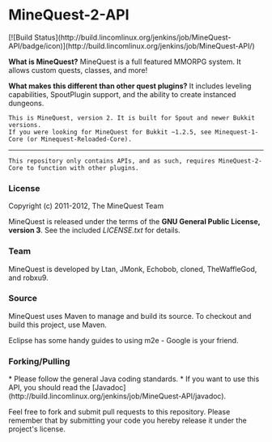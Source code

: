 <h1>MineQuest-2-API</h1> [![Build Status](http://build.lincomlinux.org/jenkins/job/MineQuest-API/badge/icon)](http://build.lincomlinux.org/jenkins/job/MineQuest-API/)

**What is MineQuest?**
MineQuest is a full featured MMORPG system. It allows custom quests, classes, and more!

**What makes this different than other quest plugins?** It includes leveling capabilities, SpoutPlugin support, and the ability to create instanced dungeons.

    This is MineQuest, version 2. It is built for Spout and newer Bukkit versions.
    If you were looking for MineQuest for Bukkit ~1.2.5, see Minequest-1-Core (or Minequest-Reloaded-Core).

<hr/>

    This repository only contains APIs, and as such, requires MineQuest-2-Core to function with other plugins.
    
<h3>License</h3>
Copyright (c) 2011-2012, The MineQuest Team <http://www.theminequest.com/>

MineQuest is released under the terms of the **GNU General Public License, version 3**.
See the included _LICENSE.txt_ for details.

<h3>Team</h3>
MineQuest is developed by Ltan, JMonk, Echobob, cloned, TheWaffleGod, and robxu9.

<h3>Source</h3>
MineQuest uses Maven to manage and build its source. To checkout and build this project, use Maven.

Eclipse has some handy guides to using m2e - Google is your friend.

<h3>Forking/Pulling</h3>
* Please follow the general Java coding standards.
* If you want to use this API, you should read the [Javadoc](http://build.lincomlinux.org/jenkins/job/MineQuest-API/javadoc).

Feel free to fork and submit pull requests to this repository. Please remember that by submitting your code you hereby release it under the project's license.
